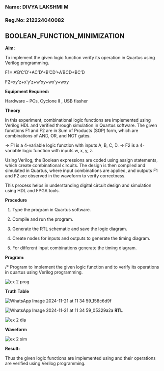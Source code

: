 ### Name: DIVYA LAKSHMI M

### Reg.No: 212224040082

## BOOLEAN_FUNCTION_MINIMIZATION

**Aim:**

To implement the given logic function verify its operation in Quartus using Verilog programming.

F1= A’B’C’D’+AC’D’+B’CD’+A’BCD+BC’D 

F2=xy’z+x’y’z+w’xy+wx’y+wxy

**Equipment Required:**

Hardware – PCs, Cyclone II , USB flasher

**Theory**

In this experiment, combinational logic functions are implemented using Verilog HDL and verified through simulation in Quartus software. The given functions F1 and F2 are in Sum of Products (SOP) form, which are combinations of AND, OR, and NOT gates.

-> F1 is a 4-variable logic function with inputs A, B, C, D.
-> F2 is a 4-variable logic function with inputs w, x, y, z.

Using Verilog, the Boolean expressions are coded using assign statements, which create combinational circuits. The design is then compiled and simulated in Quartus, where input combinations are applied, and outputs F1 and F2 are observed in the waveform to verify correctness.

This process helps in understanding digital circuit design and simulation using HDL and FPGA tools.


**Procedure**

1.	Type the program in Quartus software.

2.	Compile and run the program.

3.	Generate the RTL schematic and save the logic diagram.

4.	Create nodes for inputs and outputs to generate the timing diagram.

5.	For different input combinations generate the timing diagram.


**Program:**

/* Program to implement the given logic function and to verify its operations in quartus using Verilog programming. 

![ex 2 prog](https://github.com/user-attachments/assets/9b6f7888-35b9-4d0f-ac26-0c47939d7903)


**Truth Table**

![WhatsApp Image 2024-11-21 at 11 34 59_158c6d9f](https://github.com/user-attachments/assets/180440d0-631d-45bf-a85a-4508c9f41e65)

![WhatsApp Image 2024-11-21 at 11 34 59_05329a2a](https://github.com/user-attachments/assets/e7443311-e06d-405a-9194-a60e492f0585)
**RTL**

![ex 2 dia](https://github.com/user-attachments/assets/0bf90835-30a3-44fd-bf12-056eed920ca1)

**Waveform**

![ex 2 sim](https://github.com/user-attachments/assets/9f514bbb-2e32-4630-85fa-4ae25d00bf72)

**Result:**

Thus the given logic functions are implemented using and their operations are verified using Verilog programming.

